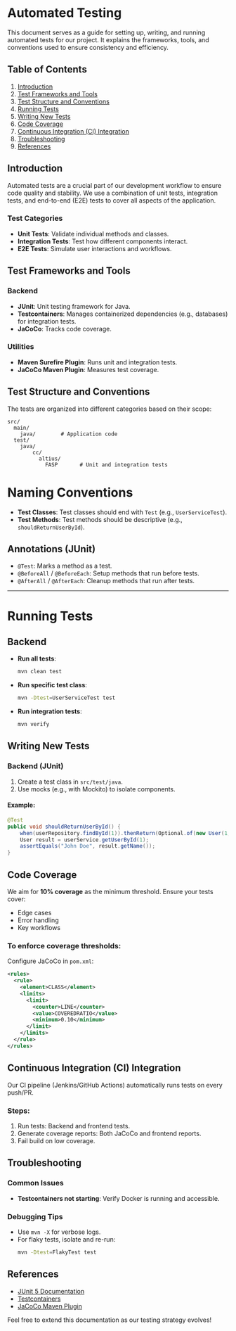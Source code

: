 # Automated Testing

This document serves as a guide for setting up, writing, and running automated tests for our project. It explains the frameworks, tools, and conventions used to ensure consistency and efficiency.

## Table of Contents

1. [Introduction](#introduction)
2. [Test Frameworks and Tools](#test-frameworks-and-tools)
3. [Test Structure and Conventions](#test-structure-and-conventions)
4. [Running Tests](#running-tests)
5. [Writing New Tests](#writing-new-tests)
6. [Code Coverage](#code-coverage)
7. [Continuous Integration (CI) Integration](#continuous-integration-ci-integration)
8. [Troubleshooting](#troubleshooting)
9. [References](#references)

## Introduction

Automated tests are a crucial part of our development workflow to ensure code quality and stability. We use a combination of unit tests, integration tests, and end-to-end (E2E) tests to cover all aspects of the application.

### Test Categories

- **Unit Tests**: Validate individual methods and classes.
- **Integration Tests**: Test how different components interact.
- **E2E Tests**: Simulate user interactions and workflows.

## Test Frameworks and Tools

### Backend

- **JUnit**: Unit testing framework for Java.
- **Testcontainers**: Manages containerized dependencies (e.g., databases) for integration tests.
- **JaCoCo**: Tracks code coverage.

### Utilities

- **Maven Surefire Plugin**: Runs unit and integration tests.
- **JaCoCo Maven Plugin**: Measures test coverage.

## Test Structure and Conventions

The tests are organized into different categories based on their scope:

```plaintext
src/
  main/
    java/        # Application code
  test/
    java/
        cc/
          altius/
            FASP       # Unit and integration tests

```
# Naming Conventions

- **Test Classes**: Test classes should end with `Test` (e.g., `UserServiceTest`).
- **Test Methods**: Test methods should be descriptive (e.g., `shouldReturnUserById`).

## Annotations (JUnit)

- `@Test`: Marks a method as a test.
- `@BeforeAll` / `@BeforeEach`: Setup methods that run before tests.
- `@AfterAll` / `@AfterEach`: Cleanup methods that run after tests.

---

# Running Tests

## Backend

- **Run all tests**:
  ```bash
  mvn clean test
  ```

- **Run specific test class**:
  ```bash
  mvn -Dtest=UserServiceTest test
  ```
- **Run integration tests**:
  ```bash
  mvn verify
  ```

## Writing New Tests

### Backend (JUnit)
1. Create a test class in `src/test/java`.
2. Use mocks (e.g., with Mockito) to isolate components.

#### Example:
```java
@Test
public void shouldReturnUserById() {
    when(userRepository.findById(1)).thenReturn(Optional.of(new User(1, "John Doe")));
    User result = userService.getUserById(1);
    assertEquals("John Doe", result.getName());
}
```
## Code Coverage
We aim for **10% coverage** as the minimum threshold. Ensure your tests cover:
- Edge cases
- Error handling
- Key workflows

### To enforce coverage thresholds:
Configure JaCoCo in `pom.xml`:
```xml
<rules>
  <rule>
    <element>CLASS</element>
    <limits>
      <limit>
        <counter>LINE</counter>
        <value>COVEREDRATIO</value>
        <minimum>0.10</minimum>
      </limit>
    </limits>
  </rule>
</rules>
```
## Continuous Integration (CI) Integration
Our CI pipeline (Jenkins/GitHub Actions) automatically runs tests on every push/PR.

### Steps:
1. Run tests: Backend and frontend tests.
2. Generate coverage reports: Both JaCoCo and frontend reports.
3. Fail build on low coverage.

## Troubleshooting

### Common Issues
- **Testcontainers not starting**: Verify Docker is running and accessible.

### Debugging Tips
- Use `mvn -X` for verbose logs.
- For flaky tests, isolate and re-run:
  ```bash
  mvn -Dtest=FlakyTest test
  ```

## References
- [JUnit 5 Documentation](https://junit.org/junit5/docs/current/user-guide/)
- [Testcontainers](https://www.testcontainers.org/)
- [JaCoCo Maven Plugin](https://www.jacoco.org/)

Feel free to extend this documentation as our testing strategy evolves!




